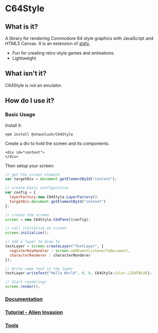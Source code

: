 # C64Style

## What is it?
A library for rendering Commodore 64 style graphics with JavaScript and HTML5 Canvas.  It is an extension of [slgfx](https://shaunlusk.github.io/slgfx/index.html).

- Fun for creating retro-style games and animations.
- Lightweight

## What isn't it?
C64Style is not an emulator.

## How do I use it?

### Basic Usage
Install it:

    npm install @shaunlusk/C64Style

Create a div to hold the screen and its components:

    <div id="content">
    </div>

Then setup your screen:

```javascript
// get the screen element
var targetDiv = document.getElementById("content");

// create basic configuration
var config = {
  layerFactory:new C64Style.LayerFactory(),
  targetDiv:document.getElementById("content")
};

// create the screen
screen = new C64Style.C64Panel(config);

// call initialize on screen
screen.initialize();

// add a layer to draw to
textLayer = screen.createLayer("TextLayer", {
  registerKeyHandler : screen.addEventListenerToDocument,
  characterRenderer : characterRenderer
});

// Write some text to the layer
textLayer.writeText("Hello World", 0, 0, C64Style.Color.LIGHTBLUE);

// Start rendering!
screen.render();
```

### [Documentation](https://shaunlusk.github.io/C64Style/docs/index.html)

### [Tutorial - Alien Invasion](https://shaunlusk.github.io/C64Style/demos/tutorial.html)

### [Tools](https://shaunlusk.github.io/C64Style/tools/index.html)
